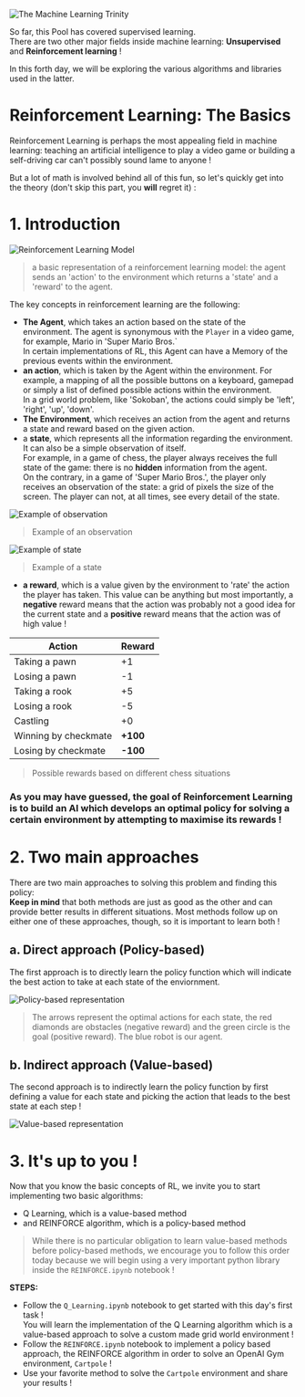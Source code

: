 ![The Machine Learning Trinity](./assets/fig1.svg)

So far, this Pool has covered supervised learning.\
There are two other major fields inside machine learning: **Unsupervised** and **Reinforcement learning** !

In this forth day, we will be exploring the various algorithms and libraries used in the latter.

# Reinforcement Learning: The Basics

Reinforcement Learning is perhaps the most appealing field in machine learning: teaching an artificial intelligence to play a video game or building a self-driving car can't possibly sound lame to anyone !

But a lot of math is involved behind all of this fun, so let's quickly get into the theory (don't skip this part, you **will** regret it) :

# 1. Introduction

![Reinforcement Learning Model](assets/fig2.svg)
> a basic representation of a reinforcement learning model: the agent sends an 'action' to the environment which returns a 'state' and a 'reward' to the agent.

The key concepts in reinforcement learning are the following:
- **The Agent**, which takes an action based on the state of the environment. The agent is synonymous with the `Player` in a video game, for example, Mario in 'Super Mario Bros.`\
In certain implementations of RL, this Agent can have a Memory of the previous events within the environment.
- **an action**, which is taken by the Agent within the environment. For example, a mapping of all the possible buttons on a keyboard, gamepad or simply a list of defined possible actions within the environment.\
In a grid world problem, like 'Sokoban', the actions could simply be 'left', 'right', 'up', 'down'.
- **The Environment**, which receives an action from the agent and returns a state and reward based on the given action. 
- a **state**, which represents all the information regarding the environment. It can also be a simple observation of itself.\
For example, in a game of chess, the player always receives the full state of the game: there is no **hidden** information from the agent.\
On the contrary, in a game of 'Super Mario Bros.', the player only receives an observation of the state: a grid of pixels the size of the screen. The player can not, at all times, see every detail of the state.

![Example of observation](assets/fig3.svg)
> Example of an observation

![Example of state](assets/fig4.svg)
> Example of a state

- **a reward**, which is a value given by the environment to 'rate' the action the player has taken. This value can be anything but most importantly, a **negative** reward means that the action was probably not a good idea for the current state and a **positive** reward means that the action was of high value !

| Action               | Reward   |
| -------------------- | -------- |
| Taking a pawn        | +1       |
| Losing a pawn        | -1       |
| Taking a rook        | +5       |
| Losing a rook        | -5       |
| Castling             | +0       |
| Winning by checkmate | **+100** |
| Losing by checkmate  | **-100** |
> Possible rewards based on different chess situations

### As you may have guessed, the goal of Reinforcement Learning is to build an AI which develops an optimal policy for solving a certain environment by attempting to maximise its rewards !

# 2. Two main approaches

There are two main approaches to solving this problem and finding this policy:\
**Keep in mind** that both methods are just as good as the other and can provide better results in different situations. Most methods follow up on either one of these approaches, though, so it is important to learn both !

## a. Direct approach (Policy-based)

The first approach is to directly learn the policy function which will indicate the best action to take at each state of the enviornment.

![Policy-based representation](./assets/fig6.svg)
> The arrows represent the optimal actions for each state, the red diamonds are obstacles (negative reward) and the green circle is the goal (positive reward). The blue robot is our agent.

## b. Indirect approach (Value-based)

The second approach is to indirectly learn the policy function by first defining a value for each state and picking the action that leads to the best state at each step !

![Value-based representation](./assets/fig7.svg)

# 3. It's up to you !

Now that you know the basic concepts of RL, we invite you to start implementing two basic algorithms:
- Q Learning, which is a value-based method
- and REINFORCE algorithm, which is a policy-based method

>While there is no particular obligation to learn value-based methods before policy-based methods, we encourage you to follow this order today because we will begin using a very important python library inside the `REINFORCE.ipynb` notebook !

**STEPS:**
- Follow the `Q_Learning.ipynb` notebook to get started with this day's first task !\
You will learn the implementation of the Q Learning algorithm which is a value-based approach to solve a custom made grid world environment !
- Follow the `REINFORCE.ipynb` notebook to implement a policy based approach, the REINFORCE algorithm in order to solve an OpenAI Gym environment, `Cartpole` !
- Use your favorite method to solve the `Cartpole` environment and share your results !